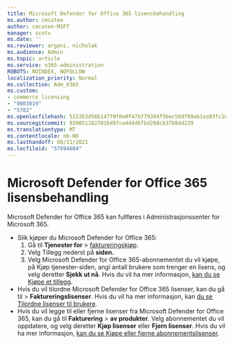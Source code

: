 ```yaml
---
title: Microsoft Defender for Office 365 lisensbehandling
ms.author: cmcatee
author: cmcatee-MSFT
manager: scotv
ms.date: ''
ms.reviewer: argani, nicholak
ms.audience: Admin
ms.topic: article
ms.service: o365-administration
ROBOTS: NOINDEX, NOFOLLOW
localization_priority: Normal
ms.collection: Adm_O365
ms.custom:
- commerce_licensing
- "9003019"
- "5782"
ms.openlocfilehash: 515263d56b147f0f0e0f47b779394f5bec50df89ab1ea93fc1042384270a2ba3
ms.sourcegitcommit: 920051182781bd97ce4d4d6fbd268cb37b84d239
ms.translationtype: MT
ms.contentlocale: nb-NO
ms.lasthandoff: 08/11/2021
ms.locfileid: "57894604"
---
```

# <a name="microsoft-defender-for-office-365-license-management"></a>Microsoft Defender for Office 365 lisensbehandling

Microsoft Defender for Office 365 kan fullføres i Administrasjonssenter for Microsoft 365.

- Slik kjøper du Microsoft Defender for Office 365:
    1. Gå til **Tjenester for**  >  [faktureringskjøp](https://go.microsoft.com/fwlink/p/?linkid=868433).
    2. Velg Tillegg nederst på **siden.**
    3. Velg  Microsoft Defender for Office 365-abonnementet du vil kjøpe, på Kjøp tjenester-siden, angi antall brukere som trenger en lisens, og velg deretter **Sjekk ut nå**. Hvis du vil ha mer informasjon, [kan du se Kjøpe et tillegg](https://docs.microsoft.com/microsoft-365/commerce/buy-or-edit-an-add-on).
- Hvis du vil tilordne Microsoft Defender for Office 365 lisenser, kan du gå til  >  **Faktureringslisenser**. Hvis du vil ha mer informasjon, kan [du se Tilordne lisenser til brukere](https://docs.microsoft.com/microsoft-365/admin/manage/assign-licenses-to-users).
- Hvis du vil legge til eller fjerne lisenser fra Microsoft Defender for Office 365, kan du gå til **Fakturering**  >  **av produkter**. Velg abonnementet du vil oppdatere, og velg deretter **Kjøp lisenser** eller **Fjern lisenser**. Hvis du vil ha mer informasjon, [kan du se Kjøpe eller fjerne abonnementslisenser](https://docs.microsoft.com/microsoft-365/commerce/licenses/buy-licenses).